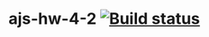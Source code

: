 # ajs-hw-4-2 [![Build status](https://ci.appveyor.com/api/projects/status/239guax8mqmm8ap6?svg=true)](https://ci.appveyor.com/project/vasllly/ajs-hw-4-2)
